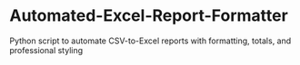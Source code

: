 # Automated-Excel-Report-Formatter
Python script to automate CSV-to-Excel reports with formatting, totals, and professional styling
